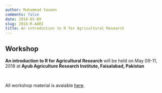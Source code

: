 ```yaml
---
author: Muhammad Yaseen
comments: false
date: 2018-05-09
slug: 2018-R-AARI
title: An introduction to R for Agricultural Research
---
```


## Workshop

**An introduction to R for Agricultural Research** will be held on May 09-11, 2018 at **Ayub Agriculture Research Institute, Faisalabad, Pakistan**

&nbsp;

All workshop material is avaiable [here](https://myaseen208.netlify.com/myaseen208/2018-r-aari/).